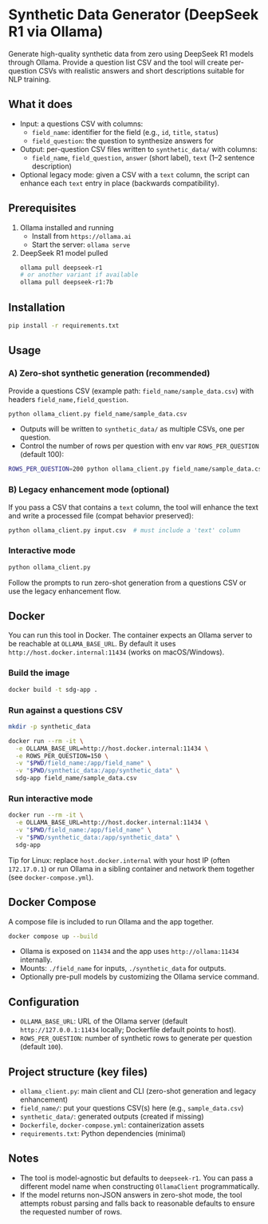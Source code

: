 # Synthetic Data Generator (DeepSeek R1 via Ollama)

Generate high-quality synthetic data from zero using DeepSeek R1 models through Ollama. Provide a question list CSV and the tool will create per-question CSVs with realistic answers and short descriptions suitable for NLP training.

## What it does

- Input: a questions CSV with columns:
  - `field_name`: identifier for the field (e.g., `id`, `title`, `status`)
  - `field_question`: the question to synthesize answers for
- Output: per-question CSV files written to `synthetic_data/` with columns:
  - `field_name`, `field_question`, `answer` (short label), `text` (1–2 sentence description)
- Optional legacy mode: given a CSV with a `text` column, the script can enhance each `text` entry in place (backwards compatibility).

## Prerequisites

1. Ollama installed and running
   - Install from `https://ollama.ai`
   - Start the server: `ollama serve`
2. DeepSeek R1 model pulled
   ```bash
   ollama pull deepseek-r1
   # or another variant if available
   ollama pull deepseek-r1:7b
   ```

## Installation

```bash
pip install -r requirements.txt
```

## Usage

### A) Zero-shot synthetic generation (recommended)

Provide a questions CSV (example path: `field_name/sample_data.csv`) with headers `field_name,field_question`.

```bash
python ollama_client.py field_name/sample_data.csv
```

- Outputs will be written to `synthetic_data/` as multiple CSVs, one per question.
- Control the number of rows per question with env var `ROWS_PER_QUESTION` (default 100):

```bash
ROWS_PER_QUESTION=200 python ollama_client.py field_name/sample_data.csv
```

### B) Legacy enhancement mode (optional)

If you pass a CSV that contains a `text` column, the tool will enhance the text and write a processed file (compat behavior preserved):

```bash
python ollama_client.py input.csv  # must include a 'text' column
```

### Interactive mode

```bash
python ollama_client.py
```
Follow the prompts to run zero-shot generation from a questions CSV or use the legacy enhancement flow.

## Docker

You can run this tool in Docker. The container expects an Ollama server to be reachable at `OLLAMA_BASE_URL`. By default it uses `http://host.docker.internal:11434` (works on macOS/Windows).

### Build the image
```bash
docker build -t sdg-app .
```

### Run against a questions CSV
```bash
mkdir -p synthetic_data

docker run --rm -it \
  -e OLLAMA_BASE_URL=http://host.docker.internal:11434 \
  -e ROWS_PER_QUESTION=150 \
  -v "$PWD/field_name:/app/field_name" \
  -v "$PWD/synthetic_data:/app/synthetic_data" \
  sdg-app field_name/sample_data.csv
```

### Run interactive mode
```bash
docker run --rm -it \
  -e OLLAMA_BASE_URL=http://host.docker.internal:11434 \
  -v "$PWD/field_name:/app/field_name" \
  -v "$PWD/synthetic_data:/app/synthetic_data" \
  sdg-app
```

Tip for Linux: replace `host.docker.internal` with your host IP (often `172.17.0.1`) or run Ollama in a sibling container and network them together (see `docker-compose.yml`).

## Docker Compose

A compose file is included to run Ollama and the app together.

```bash
docker compose up --build
```

- Ollama is exposed on `11434` and the app uses `http://ollama:11434` internally.
- Mounts: `./field_name` for inputs, `./synthetic_data` for outputs.
- Optionally pre-pull models by customizing the Ollama service command.

## Configuration

- `OLLAMA_BASE_URL`: URL of the Ollama server (default `http://127.0.0.1:11434` locally; Dockerfile default points to host).
- `ROWS_PER_QUESTION`: number of synthetic rows to generate per question (default `100`).

## Project structure (key files)

- `ollama_client.py`: main client and CLI (zero-shot generation and legacy enhancement)
- `field_name/`: put your questions CSV(s) here (e.g., `sample_data.csv`)
- `synthetic_data/`: generated outputs (created if missing)
- `Dockerfile`, `docker-compose.yml`: containerization assets
- `requirements.txt`: Python dependencies (minimal)

## Notes

- The tool is model-agnostic but defaults to `deepseek-r1`. You can pass a different model name when constructing `OllamaClient` programmatically.
- If the model returns non-JSON answers in zero-shot mode, the tool attempts robust parsing and falls back to reasonable defaults to ensure the requested number of rows.
